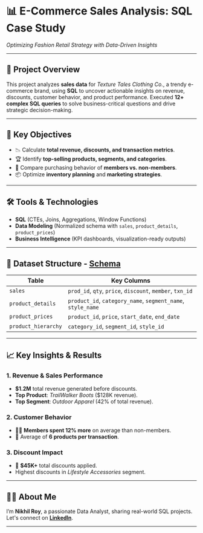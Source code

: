 # 📊 E-Commerce Sales Analysis: SQL Case Study  
*Optimizing Fashion Retail Strategy with Data-Driven Insights*  

---

## 🚀 **Project Overview**  
This project analyzes **sales data** for *Texture Tales Clothing Co.*, a trendy e-commerce brand, using **SQL** to uncover actionable insights on revenue, discounts, customer behavior, and product performance. Executed **12+ complex SQL queries** to solve business-critical questions and drive strategic decision-making.  

---

## 🎯 **Key Objectives**  
- 📉 Calculate **total revenue, discounts, and transaction metrics**.  
- 🏆 Identify **top-selling products, segments, and categories**.  
- 👥 Compare purchasing behavior of **members vs. non-members**.  
- 📦 Optimize **inventory planning** and **marketing strategies**.  

---

## 🛠️ **Tools & Technologies**  
- **SQL** (CTEs, Joins, Aggregations, Window Functions)  
- **Data Modeling** (Normalized schema with `sales`, `product_details`, `product_prices`)  
- **Business Intelligence** (KPI dashboards, visualization-ready outputs)  

---

## 📂 **Dataset Structure**  - [Schema](https://github.com/NikhilRoyDA/SQL-CaseStudy-Texture-Tales/tree/main/Schema)
| **Table**           | **Key Columns**                              |  
|----------------------|---------------------------------------------|  
| `sales`             | `prod_id`, `qty`, `price`, `discount`, `member`, `txn_id` |  
| `product_details`   | `product_id`, `category_name`, `segment_name`, `style_name` |  
| `product_prices`    | `product_id`, `price`, `start_date`, `end_date` |  
| `product_hierarchy` | `category_id`, `segment_id`, `style_id`       |  

---

## 📈 **Key Insights & Results**  
### **1. Revenue & Sales Performance**  
- **$1.2M** total revenue generated before discounts.  
- **Top Product**: *TrailWalker Boots* ($128K revenue).  
- **Top Segment**: *Outdoor Apparel* (42% of total revenue).  

### **2. Customer Behavior**  
- 🧑💼 **Members spent 12% more** on average than non-members.  
- 🛒 Average of **6 products per transaction**.  

### **3. Discount Impact**  
- 💸 **$45K+** total discounts applied.  
- Highest discounts in *Lifestyle Accessories* segment.  

---

## 👨‍💻 About Me
I’m **Nikhil Roy**, a passionate Data Analyst, sharing real-world SQL projects. Let's connect on **[LinkedIn](https://www.linkedin.com/in/nikhil-kumar-roy/)**.

---

